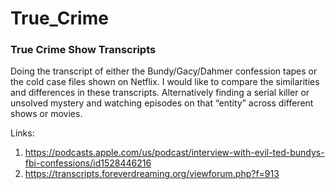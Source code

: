 # True_Crime

### True Crime Show Transcripts
Doing the transcript of either the Bundy/Gacy/Dahmer confession tapes or the cold case files shown on Netflix. I would like to compare the similarities and differences in these transcripts. Alternatively finding a serial killer or unsolved mystery and watching episodes on that “entity” across different shows or movies.

Links: 
1. https://podcasts.apple.com/us/podcast/interview-with-evil-ted-bundys-fbi-confessions/id1528446216
1. https://transcripts.foreverdreaming.org/viewforum.php?f=913
